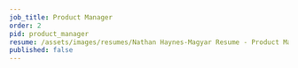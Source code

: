 ```yaml
---
job_title: Product Manager
order: 2
pid: product_manager
resume: /assets/images/resumes/Nathan Haynes-Magyar Resume - Product Manager.pdf
published: false
---
```


